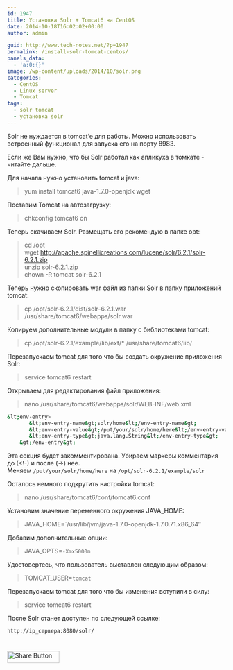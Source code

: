 ```yaml
---
id: 1947
title: Установка Solr + Tomcat6 на CentOS
date: 2014-10-18T16:02:02+00:00
author: admin

guid: http://www.tech-notes.net/?p=1947
permalink: /install-solr-tomcat-centos/
panels_data:
  - 'a:0:{}'
image: /wp-content/uploads/2014/10/solr.png
categories:
  - CentOS
  - Linux server
  - Tomcat
tags:
  - solr tomcat
  - установка solr
---
```

Solr не нуждается в tomcat&#8217;е для работы. Можно использовать встроенный функционал для запуска его на порту 8983.

Если же Вам нужно, что бы Solr работал как апликуха в томкате - читайте дальше.  
<!--more-->

Для начала нужно установить tomcat и java:

> yum install tomcat6 java-1.7.0-openjdk wget

Поставим Tomcat на автозагрузку:

> chkconfig tomcat6 on

Теперь скачиваем Solr. Размещать его рекомендую в папке opt:

> cd /opt  
> wget http://apache.spinellicreations.com/lucene/solr/6.2.1/solr-6.2.1.zip  
> unzip solr-6.2.1.zip  
> chown -R tomcat solr-6.2.1

Теперь нужно скопировать war файл из папки Solr в папку приложений tomcat:

> cp /opt/solr-6.2.1/dist/solr-6.2.1.war /usr/share/tomcat6/webapps/solr.war

Копируем дополнительные модули в папку с библиотеками tomcat:

> cp /opt/solr-6.2.1/example/lib/ext/* /usr/share/tomcat6/lib/

Перезапускаем tomcat для того что бы создать окружение приложения Solr:

> service tomcat6 restart

Открываем для редактирования файл приложения:

> nano /usr/share/tomcat6/webapps/solr/WEB-INF/web.xml

```bash
&lt;env-entry>
       &lt;env-entry-name&gt;solr/home&lt;/env-entry-name&gt;
       &lt;env-entry-value&gt;/put/your/solr/home/here&lt;/env-entry-value&gt;
       &lt;env-entry-type&gt;java.lang.String&lt;/env-entry-type&gt;
    &gt;/env-entry&gt;

```


Эта секция будет закомментирована. Убираем маркеры комментария до (<!-) и после (->) нее.  
Меняем `/put/your/solr/home/here` на `/opt/solr-6.2.1/example/solr`

Осталось немного подкрутить настройки tomcat:

> nano /usr/share/tomcat6/conf/tomcat6.conf

Установим значение переменного окружения JAVA_HOME:

> JAVA_HOME=`/usr/lib/jvm/java-1.7.0-openjdk-1.7.0.71.x86_64&#8243;

Добавим дополнительные опции:

> JAVA_OPTS=`-Xmx5000m`

Удостовертесь, что пользователь выставлен следующим образом:

> TOMCAT_USER=`tomcat`

<center>
  <div id="gads">
  </div>
</center>

Перезапускаем tomcat для того что бы изменения вступили в силу:

> service tomcat6 restart

После Solr станет доступен по следующей ссылке:

```bash
http://ip_сервера:8080/solr/
```


<div style="padding-bottom:20px; padding-top:10px;" class="hupso-share-buttons">
  <!-- Hupso Share Buttons - http://www.hupso.com/share/ -->
  
  <a class="hupso_pop" href="http://www.hupso.com/share/"><img src="http://static.hupso.com/share/buttons/button120x28.png" style="border:0px; width:120; height: 28; " alt="Share Button" /></a><!-- Hupso Share Buttons -->
</div>